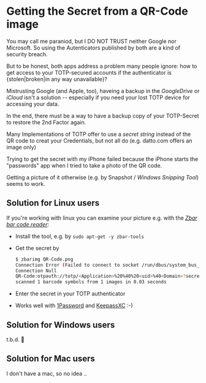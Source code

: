 # Getting the Secret from a QR-Code image

You may call me paraniod, but I DO NOT TRUST neither Google nor Microsoft. So using the Autenticators published by both are a kind of security breach.

But to be honest, both apps address a problem many people ignore: how to get access to your TOTP-secured accounts if the authenticator is {stolen|broken|in any way unavailable}?

Mistrusting Google (and Apple, too), haveing a backup in the *GoogleDrive* or *iCloud* isn't a solution -- especially if you need your lost TOTP device for accessing your data.

In the end, there must be a way to have a backup copy of your TOTP-Secret to restore the 2nd Factor again. 

Many Implementations of TOTP offer to use a *secret string* instead of the QR code to creat your Credentials, but not all do (e.g. datto.com offers an image only)

Trying to get the secret with my iPhone failed because the iPhone starts the "passwords" app when I tried to take a photo of the QR code.

Getting a picture of it otherwise (e.g. by Snapshot / *Windows Snipping Tool*) seems to work.

## Solution for Linux users
If you're working with linux you can examine your picture e.g. with the [*Zbar bar code reader*](https://github.com/mchehab/zbar):
- Install the tool, e.g. by `sudo apt-get -y zbar-tools`
- Get the secret by<br>
  ```bash
  $ zbarimg QR-Code.png
  Connection Error (Failed to connect to socket /run/dbus/system_bus_socket: No such file or directory)
  Connection Null
  QR-Code:otpauth://totp/<Application>%20%40%20<uid>%40<Domain>?secret=<HERE THE SECRET IS SHOWN :-)>
  scanned 1 barcode symbols from 1 images in 0.03 seconds
  ```
- Enter the secret in your TOTP authenticator

- Works well with [1Password](https://1password.com/) and [KeepassXC](https://keepassxc.org/) :-)

## Solution for Windows users
t.b.d. 🚧

## Solution for Mac users
I don't have a mac, so no idea ..
